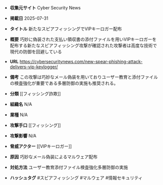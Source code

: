 - **収集元サイト**
Cyber Security News

- **掲載日**
2025-07-31

- **タイトル**
新たなスピアフィッシングでVIPキーロガー配布

- **概要**
巧妙に偽装された支払い領収書の添付ファイルを用いVIPキーロガーを配布する新たなスピアフィッシング攻撃が確認された攻撃者は高度な技術で現代の防御を回避している

- **URL**
https://cybersecuritynews.com/new-spear-phishing-attack-delivers-vip-keylogger/

- **備考**
この攻撃は巧妙なメール偽装を用いておりユーザー教育と添付ファイルの検査強化が重要である多層防御の実施も推奨される。

- **分類**
[[フィッシング詐欺]]

- **組織名**
N/A

- **業種**
N/A

- **攻撃手口**
[[フィッシング]]

- **攻撃影響**
N/A

- **脅威アクター**
[[VIPキーロガー]]

- **原因**
巧妙なメール偽装によるマルウェア配布

- **対処方法**
ユーザー教育添付ファイル検査強化多層防御の実施

- **ハッシュタグ**
#スピアフィッシング #マルウェア #情報セキュリティ
